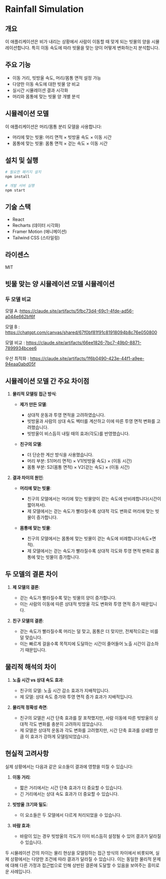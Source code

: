 # Rainfall Simulation

## 개요

이 애플리케이션은 비가 내리는 상황에서 사람이 이동할 때 맞게 되는 빗물의 양을 시뮬레이션합니다. 특히 이동 속도에 따라 빗물을 맞는 양이 어떻게 변화하는지 분석합니다.

## 주요 기능

- 이동 거리, 빗방울 속도, 머리/몸통 면적 설정 가능
- 다양한 이동 속도에 대한 빗물 양 비교
- 실시간 시뮬레이션 결과 시각화
- 머리와 몸통에 맞는 빗물 양 개별 분석

## 시뮬레이션 모델

이 애플리케이션은 머리/몸통 분리 모델을 사용합니다:

- 머리에 맞는 빗물: 머리 면적 × 빗방울 속도 × 이동 시간
- 몸통에 맞는 빗물: 몸통 면적 × 걷는 속도 × 이동 시간

## 설치 및 실행

```bash
# 필요한 패키지 설치
npm install

# 개발 서버 실행
npm start
```

## 기술 스택

- React
- Recharts (데이터 시각화)
- Framer Motion (애니메이션)
- Tailwind CSS (스타일링)

## 라이센스

MIT


## 빗물 맞는 양 시뮬레이션 모델 시뮬레이션

### 두 모델 비교

모델 A :https://claude.site/artifacts/5fbc73d4-69c1-4fde-ad56-a044e662bf6f  

모델 B : https://chatgpt.com/canvas/shared/67f0bf81f91c81918094b8c76e050800  

모델 비교  : https://claude.site/artifacts/66ee1826-7bc7-49b0-8871-7899934bcee6  

우산 최적화 : https://claude.site/artifacts/1f6b0490-423e-44f1-a9ee-94eaa0abd05f  


## 시뮬레이션 모델 간 주요 차이점

1. **물리적 모델링 접근 방식**:
   
   - **제가 만든 모델**: 
     - 상대적 운동과 투영 면적을 고려하였습니다.
     - 빗방울과 사람의 상대 속도 벡터를 계산하고 이에 따른 투영 면적 변화를 고려했습니다.
     - 빗방울이 비스듬히 내릴 때의 효과(각도)를 반영했습니다.

   - **친구의 모델**: 
     - 더 단순한 계산 방식을 사용했습니다.
     - 머리 부분: S1(머리 면적) × V1(빗방울 속도) × (이동 시간)
     - 몸통 부분: S2(몸통 면적) × V2(걷는 속도) × (이동 시간)

2. **결과 차이의 원인**:

   - **머리에 맞는 빗물**: 
     - 친구의 모델에서는 머리에 맞는 빗물양이 걷는 속도에 반비례합니다(시간이 짧아져서).
     - 제 모델에서는 걷는 속도가 빨라질수록 상대적 각도 변화로 머리에 맞는 빗물이 증가합니다.

   - **몸통에 맞는 빗물**: 
     - 친구의 모델에서는 몸통에 맞는 빗물이 걷는 속도에 비례합니다(속도×면적).
     - 제 모델에서는 걷는 속도가 빨라질수록 상대적 각도와 투영 면적 변화로 몸통에 맞는 빗물이 증가합니다.

## 두 모델의 결론 차이

1. **제 모델의 결론**: 
   - 걷는 속도가 빨라질수록 맞는 빗물의 양이 증가합니다.
   - 이는 사람의 이동에 따른 상대적 빗방울 각도 변화와 투영 면적 증가 때문입니다.

2. **친구 모델의 결론**: 
   - 걷는 속도가 빨라질수록 머리는 덜 맞고, 몸통은 더 맞지만, 전체적으로는 비를 덜 맞습니다.
   - 이는 빠르게 걸을수록 목적지에 도달하는 시간이 줄어들어 노출 시간이 감소하기 때문입니다.

## 물리적 해석의 차이

1. **노출 시간 vs 상대 속도 효과**:
   - 친구의 모델: 노출 시간 감소 효과가 지배적입니다.
   - 제 모델: 상대 속도 증가와 투영 면적 증가 효과가 지배적입니다.

2. **물리적 정확성 측면**:
   - 친구의 모델은 시간 단축 효과를 잘 포착했지만, 사람 이동에 따른 빗방울의 상대적 각도 변화를 충분히 고려하지 않았습니다.
   - 제 모델은 상대적 운동과 각도 변화를 고려했지만, 시간 단축 효과를 상쇄할 만큼 이 효과가 강하게 모델링되었습니다.

## 현실적 고려사항

실제 상황에서는 다음과 같은 요소들이 결과에 영향을 미칠 수 있습니다:

1. **이동 거리**: 
   - 짧은 거리에서는 시간 단축 효과가 더 중요할 수 있습니다.
   - 긴 거리에서는 상대 속도 효과가 더 중요할 수 있습니다.

2. **빗방울 크기와 밀도**: 
   - 이 요소들은 두 모델에서 다르게 처리되었을 수 있습니다.

3. **바람 효과**: 
   - 바람이 있는 경우 빗방울의 각도가 이미 비스듬히 설정될 수 있어 결과가 달라질 수 있습니다.

두 시뮬레이션 간의 차이는 물리 현상을 모델링하는 접근 방식의 차이에서 비롯되며, 실제 상황에서는 다양한 조건에 따라 결과가 달라질 수 있습니다. 이는 동일한 물리적 문제에 대해 다른 가정과 접근법으로 인해 상반된 결론에 도달할 수 있음을 보여주는 흥미로운 사례입니다.





